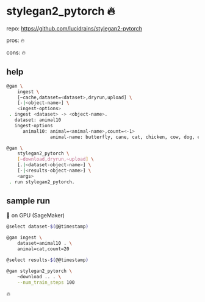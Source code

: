 # stylegan2_pytorch 🔥

repo: https://github.com/lucidrains/stylegan2-pytorch

pros: 🔥

cons: 🔥

## help

```bash
@gan \
	ingest \
	[~cache,dataset=<dataset>,dryrun,upload] \
	[-|<object-name>] \
	<ingest-options>
 . ingest <dataset> -> <object-name>.
   dataset: animal10
   ingest-options
      animal10: animal=<animal-name>,count=<-1>
                animal-name: butterfly, cane, cat, chicken, cow, dog, elefante, elephant, farfalla, gallina, gatto, horse, mucca, ragno, scoiattolo, sheep, squirrel
```
```bash
@gan \
	stylegan2_pytorch \
	[~download,dryrun,~upload] \
	[.|<dataset-object-name>] \
	[-|<results-object-name>] \
	<args>
 . run stylegan2_pytorch.
```

## sample run

🔋 on GPU (SageMaker)

```bash
@select dataset-$(@@timestamp)

@gan ingest \
    dataset=animal10 . \
    animal=cat,count=20

@select results-$(@@timestamp)

@gan stylegan2_pytorch \
    ~download .. . \
    --num_train_steps 100
```

🔥
